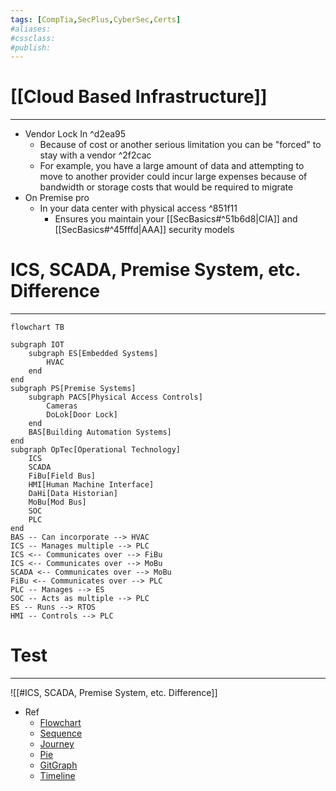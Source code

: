 ```yaml
---
tags: [CompTia,SecPlus,CyberSec,Certs]
#aliases:
#cssclass:
#publish:
---
```


# [[Cloud Based Infrastructure]]
---
- Vendor Lock In ^d2ea95
	- Because of cost or another serious limitation you can be "forced" to stay with a vendor ^2f2cac
	- For example, you have a large amount of data and attempting to move to another provider could incur large expenses because of bandwidth or storage costs that would be required to migrate
-  On Premise pro
	- In your data center with physical access ^851f11
		- Ensures you maintain your [[SecBasics#^51b6d8|CIA]] and [[SecBasics#^45fffd|AAA]] security models

# ICS, SCADA, Premise System, etc. Difference
---

```mermaid
flowchart TB
  
subgraph IOT
    subgraph ES[Embedded Systems]
        HVAC
    end
end
subgraph PS[Premise Systems]
    subgraph PACS[Physical Access Controls]
        Cameras
        DoLok[Door Lock]
    end
    BAS[Building Automation Systems]
end
subgraph OpTec[Operational Technology]
    ICS
    SCADA
    FiBu[Field Bus]
    HMI[Human Machine Interface]
    DaHi[Data Historian]
    MoBu[Mod Bus]
    SOC
    PLC
end
BAS -- Can incorporate --> HVAC
ICS -- Manages multiple --> PLC
ICS <-- Communicates over --> FiBu
ICS <-- Communicates over --> MoBu
SCADA <-- Communicates over --> MoBu
FiBu <-- Communicates over --> PLC
PLC -- Manages --> ES
SOC -- Acts as multiple --> PLC
ES -- Runs --> RTOS
HMI -- Controls --> PLC
```

# Test
---
![[#ICS, SCADA, Premise System, etc. Difference]]

- Ref
	- [Flowchart](https://mermaid.js.org/syntax/flowchart.html)
	- [Sequence](https://mermaid.js.org/syntax/sequenceDiagram.html)
	- [Journey](https://mermaid.js.org/syntax/userJourney.html)
	- [Pie](https://mermaid.js.org/syntax/pie.html)
	- [GitGraph](https://mermaid.js.org/syntax/gitgraph.html)
	- [Timeline](https://mermaid.js.org/syntax/timeline.html)